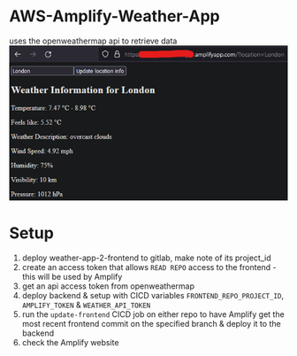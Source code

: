 # AWS-Amplify-Weather-App

uses the openweathermap api to retrieve data
![](images/frontend.png)

# Setup
1. deploy weather-app-2-frontend to gitlab, make note of its project_id
2. create an access token that allows `READ REPO` access to the frontend - this will be used by Amplify
3. get an api access token from openweathermap
4. deploy backend & setup with CICD variables `FRONTEND_REPO_PROJECT_ID`, `AMPLIFY_TOKEN` & `WEATHER_API_TOKEN`
5. run the `update-frontend` CICD job on either repo to have Amplify get the most recent frontend commit on the specified branch & deploy it to the backend
6. check the Amplify website